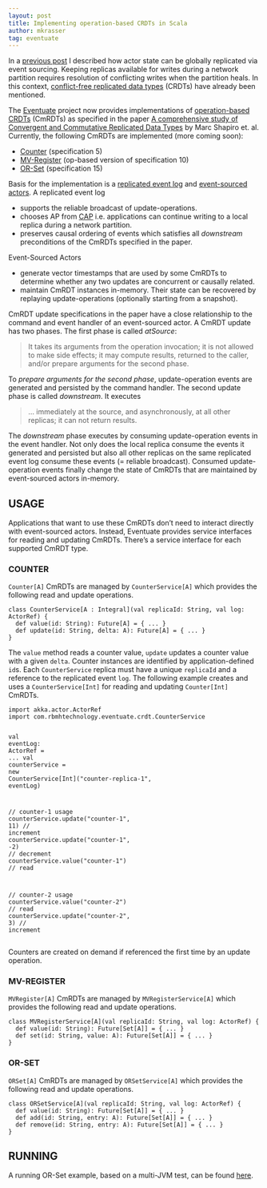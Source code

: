 ```yaml
---
layout: post
title: Implementing operation-based CRDTs in Scala
author: mkrasser
tag: eventuate
---
```


In a <a href="http://rbmhtechnology.github.io/Event%20Sourcing%20at%20Global%20Scale/">previous post</a> I described how actor state can be globally replicated via event sourcing. Keeping replicas available for writes during a network partition requires resolution of conflicting writes when the partition heals. In this context, <a href="http://en.wikipedia.org/wiki/Conflict-free_replicated_data_type">conflict-free replicated data types</a> (CRDTs) have already been mentioned.

The <a href="https://github.com/RBMHTechnology/eventuate">Eventuate</a> project now provides implementations of <a href="http://rbmhtechnology.github.io/eventuate/user-guide.html#commutative-replicated-data-types">operation-based CRDTs</a> (CmRDTs) as specified in the paper <a href="http://hal.upmc.fr/docs/00/55/55/88/PDF/techreport.pdf">A comprehensive study of Convergent and Commutative Replicated Data Types</a> by Marc Shapiro et. al. Currently, the following CmRDTs are implemented (more coming soon):

<ul>
  <li><a href="https://github.com/RBMHTechnology/eventuate/blob/blog-crdt-code/src/main/scala/com/rbmhtechnology/eventuate/crdt/Counter.scala">Counter</a> (specification 5)</li>
  <li><a href="https://github.com/RBMHTechnology/eventuate/blob/blog-crdt-code/src/main/scala/com/rbmhtechnology/eventuate/crdt/MVRegister.scala">MV-Register</a> (op-based version of specification 10) </li>
  <li><a href="https://github.com/RBMHTechnology/eventuate/blob/blog-crdt-code/src/main/scala/com/rbmhtechnology/eventuate/crdt/ORSet.scala">OR-Set</a> (specification 15)</li>
</ul>

Basis for the implementation is a <a href="http://rbmhtechnology.github.io/eventuate/architecture.html#event-logs">replicated event log</a> and <a href="http://rbmhtechnology.github.io/eventuate/architecture.html#event-sourced-actors">event-sourced actors</a>. A replicated event log

<ul>
  <li>supports the reliable broadcast of update-operations.</li>
  <li>chooses AP from <a href="http://en.wikipedia.org/wiki/CAP_theorem">CAP</a> i.e. applications can continue writing to a local replica during a network partition.</li>
  <li>preserves causal ordering of events which satisfies all <em>downstream</em> preconditions of the CmRDTs specified in the paper.</li>
</ul>

Event-Sourced Actors

<ul>
  <li>generate vector timestamps that are used by some CmRDTs to determine whether any two updates are concurrent or causally related.</li>
  <li>maintain CmRDT instances in-memory. Their state can be recovered by replaying update-operations (optionally starting from a snapshot).</li>
</ul>

CmRDT update specifications in the paper have a close relationship to the command and event handler of an event-sourced actor. A CmRDT update has two phases. The first phase is called <em>atSource</em>: 

<blockquote>
	It takes its arguments from the operation invocation; it is not allowed to make side effects; it may compute results, returned to the caller, and/or prepare arguments for the second phase.
</blockquote>

To <em>prepare arguments for the second phase</em>, update-operation events are generated and persisted by the command handler. The second update phase is called <em>downstream</em>. It executes

<blockquote>
  … immediately at the source, and asynchronously, at all other replicas; it can not return results.
</blockquote>

The <em>downstream</em> phase executes by consuming update-operation events in the event handler. Not only does the local replica consume the events it generated and persisted but also all other replicas on the same replicated event log consume these events (= reliable broadcast). Consumed update-operation events finally change the state of CmRDTs that are maintained by event-sourced actors in-memory.

<h2>USAGE</h2>

Applications that want to use these CmRDTs don’t need to interact directly with event-sourced actors. Instead, Eventuate provides service interfaces for reading and updating CmRDTs. There’s a service interface for each supported CmRDT type.

<h3>COUNTER</h3>

<code>Counter[A]</code> CmRDTs are managed by <code>CounterService[A]</code> which provides the following read and update operations.

<div class="highlight"><pre><code class="language-scala" data-lang="scala"><span class="k">class</span> <span class="nc">CounterService</span><span class="o">[</span><span class="kt">A</span> <span class="kt">:</span> <span class="kt">Integral</span><span class="o">](</span><span class="k">val</span> <span class="n">replicaId</span><span class="k">:</span> <span class="kt">String</span><span class="o">,</span> <span class="k">val</span> <span class="n">log</span><span class="k">:</span> <span class="kt">ActorRef</span><span class="o">)</span> <span class="o">{</span>
  <span class="k">def</span> <span class="n">value</span><span class="o">(</span><span class="n">id</span><span class="k">:</span> <span class="kt">String</span><span class="o">)</span><span class="k">:</span> <span class="kt">Future</span><span class="o">[</span><span class="kt">A</span><span class="o">]</span> <span class="k">=</span> <span class="o">{</span> <span class="o">...</span> <span class="o">}</span>
  <span class="k">def</span> <span class="n">update</span><span class="o">(</span><span class="n">id</span><span class="k">:</span> <span class="kt">String</span><span class="o">,</span> <span class="n">delta</span><span class="k">:</span> <span class="kt">A</span><span class="o">)</span><span class="k">:</span> <span class="kt">Future</span><span class="o">[</span><span class="kt">A</span><span class="o">]</span> <span class="k">=</span> <span class="o">{</span> <span class="o">...</span> <span class="o">}</span>
<span class="o">}</span></code></pre></div>

The <code>value</code> method reads a counter value, <code>update</code> updates a counter value with a given <code>delta</code>. Counter instances are identified by application-defined <code>id</code>s. Each <code>CounterService</code> replica must have a unique <code>replicaId</code> and a reference to the replicated event <code>log</code>. The following example creates and uses a <code>CounterService[Int]</code> for reading and updating <code>Counter[Int]</code> CmRDTs.

<div class="highlight"><pre><code class="language-scala" data-lang="scala"><span class="k">import</span> <span class="nn">akka.actor.ActorRef</span>
<span class="k">import</span> <span class="nn">com.rbmhtechnology.eventuate.crdt.CounterService</span>

<span class="k">val</span> <span class="n">eventLog</span><span class="k">:</span> <span class="kt">ActorRef</span> <span class="o">=</span> <span class="o">...</span>
<span class="k">val</span> <span class="n">counterService</span> <span class="k">=</span> <span class="k">new</span> <span class="nc">CounterService</span><span class="o">[</span><span class="kt">Int</span><span class="o">](</span><span class="s">&quot;counter-replica-1&quot;</span><span class="o">,</span> <span class="n">eventLog</span><span class="o">)</span>

<span class="c1">// counter-1 usage</span>
<span class="n">counterService</span><span class="o">.</span><span class="n">update</span><span class="o">(</span><span class="s">&quot;counter-1&quot;</span><span class="o">,</span> <span class="mi">11</span><span class="o">)</span> <span class="c1">// increment</span>
<span class="n">counterService</span><span class="o">.</span><span class="n">update</span><span class="o">(</span><span class="s">&quot;counter-1&quot;</span><span class="o">,</span> <span class="o">-</span><span class="mi">2</span><span class="o">)</span> <span class="c1">// decrement</span>
<span class="n">counterService</span><span class="o">.</span><span class="n">value</span><span class="o">(</span><span class="s">&quot;counter-1&quot;</span><span class="o">)</span>      <span class="c1">// read</span>

<span class="c1">// counter-2 usage</span>
<span class="n">counterService</span><span class="o">.</span><span class="n">value</span><span class="o">(</span><span class="s">&quot;counter-2&quot;</span><span class="o">)</span>     <span class="c1">// read</span>
<span class="n">counterService</span><span class="o">.</span><span class="n">update</span><span class="o">(</span><span class="s">&quot;counter-2&quot;</span><span class="o">,</span> <span class="mi">3</span><span class="o">)</span> <span class="c1">// increment</span></code></pre></div>

Counters are created on demand if referenced the first time by an update operation.

<h3>MV-REGISTER</h3>

<code>MVRegister[A]</code> CmRDTs are managed by <code>MVRegisterService[A]</code> which provides the following read and update operations.

<div class="highlight"><pre><code class="language-scala" data-lang="scala"><span class="k">class</span> <span class="nc">MVRegisterService</span><span class="o">[</span><span class="kt">A</span><span class="o">](</span><span class="k">val</span> <span class="n">replicaId</span><span class="k">:</span> <span class="kt">String</span><span class="o">,</span> <span class="k">val</span> <span class="n">log</span><span class="k">:</span> <span class="kt">ActorRef</span><span class="o">)</span> <span class="o">{</span>
  <span class="k">def</span> <span class="n">value</span><span class="o">(</span><span class="n">id</span><span class="k">:</span> <span class="kt">String</span><span class="o">)</span><span class="k">:</span> <span class="kt">Future</span><span class="o">[</span><span class="kt">Set</span><span class="o">[</span><span class="kt">A</span><span class="o">]]</span> <span class="k">=</span> <span class="o">{</span> <span class="o">...</span> <span class="o">}</span>
  <span class="k">def</span> <span class="n">set</span><span class="o">(</span><span class="n">id</span><span class="k">:</span> <span class="kt">String</span><span class="o">,</span> <span class="n">value</span><span class="k">:</span> <span class="kt">A</span><span class="o">)</span><span class="k">:</span> <span class="kt">Future</span><span class="o">[</span><span class="kt">Set</span><span class="o">[</span><span class="kt">A</span><span class="o">]]</span> <span class="k">=</span> <span class="o">{</span> <span class="o">...</span> <span class="o">}</span>
<span class="o">}</span></code></pre></div>

<h3>OR-SET</h3>

<code>ORSet[A]</code> CmRDTs are managed by <code>ORSetService[A]</code> which provides the following read and update operations.

<div class="highlight"><pre><code class="language-scala" data-lang="scala"><span class="k">class</span> <span class="nc">ORSetService</span><span class="o">[</span><span class="kt">A</span><span class="o">](</span><span class="k">val</span> <span class="n">replicaId</span><span class="k">:</span> <span class="kt">String</span><span class="o">,</span> <span class="k">val</span> <span class="n">log</span><span class="k">:</span> <span class="kt">ActorRef</span><span class="o">)</span> <span class="o">{</span>
  <span class="k">def</span> <span class="n">value</span><span class="o">(</span><span class="n">id</span><span class="k">:</span> <span class="kt">String</span><span class="o">)</span><span class="k">:</span> <span class="kt">Future</span><span class="o">[</span><span class="kt">Set</span><span class="o">[</span><span class="kt">A</span><span class="o">]]</span> <span class="k">=</span> <span class="o">{</span> <span class="o">...</span> <span class="o">}</span>
  <span class="k">def</span> <span class="n">add</span><span class="o">(</span><span class="n">id</span><span class="k">:</span> <span class="kt">String</span><span class="o">,</span> <span class="n">entry</span><span class="k">:</span> <span class="kt">A</span><span class="o">)</span><span class="k">:</span> <span class="kt">Future</span><span class="o">[</span><span class="kt">Set</span><span class="o">[</span><span class="kt">A</span><span class="o">]]</span> <span class="k">=</span> <span class="o">{</span> <span class="o">...</span> <span class="o">}</span>
  <span class="k">def</span> <span class="n">remove</span><span class="o">(</span><span class="n">id</span><span class="k">:</span> <span class="kt">String</span><span class="o">,</span> <span class="n">entry</span><span class="k">:</span> <span class="kt">A</span><span class="o">)</span><span class="k">:</span> <span class="kt">Future</span><span class="o">[</span><span class="kt">Set</span><span class="o">[</span><span class="kt">A</span><span class="o">]]</span> <span class="k">=</span> <span class="o">{</span> <span class="o">...</span> <span class="o">}</span>
<span class="o">}</span></code></pre></div>

<h2>RUNNING</h2>

A running OR-Set example, based on a multi-JVM test, can be found <a href="https://github.com/RBMHTechnology/eventuate/blob/blog-crdt-code/src/multi-jvm/scala/com/rbmhtechnology/eventuate/crdt/ReplicatedORSetSpec.scala">here</a>.

